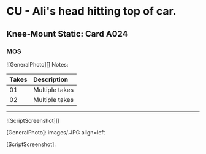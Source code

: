 # CU - Ali's head hitting top of car.

## Knee-Mount Static: Card A024

### MOS

![GeneralPhoto][]
Notes: 

| Takes | Description |
|:---|:----|
| 01 | Multiple takes |
| 02 | Multiple takes |

----

![ScriptScreenshot][]


[GeneralPhoto]:  images/.JPG align=left

[ScriptScreenshot]: 